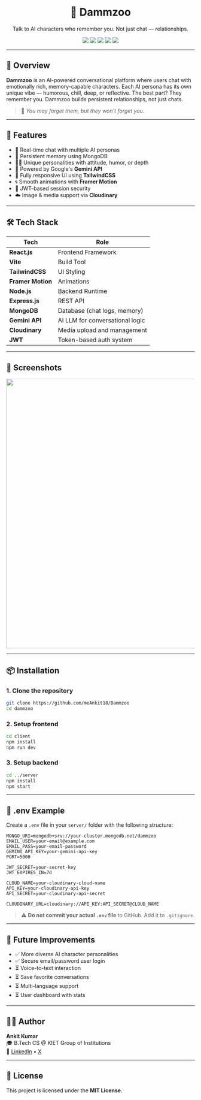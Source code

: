 <h1 align="center">🧠 Dammzoo</h1>
<p align="center">Talk to AI characters who remember you. Not just chat — relationships.</p>

<p align="center">
  <img src="https://img.shields.io/badge/Made%20with-React-blue.svg" />
  <img src="https://img.shields.io/badge/Backend-Node.js-green" />
  <img src="https://img.shields.io/badge/Database-MongoDB-brightgreen" />
  <img src="https://img.shields.io/badge/API-Gemini-orange" />
  <img src="https://img.shields.io/badge/UI-TailwindCSS-blueviolet" />
</p>

---

## 🌟 Overview

**Dammzoo** is an AI-powered conversational platform where users chat with emotionally rich, memory-capable characters. Each AI persona has its own unique vibe — humorous, chill, deep, or reflective. The best part? They remember you. Dammzoo builds persistent relationships, not just chats.

> 🤖 *You may forget them, but they won’t forget you.*

---

## 🚀 Features

- 💬 Real-time chat with multiple AI personas  
- 🧠 Persistent memory using MongoDB  
- 🧍‍♂️ Unique personalities with attitude, humor, or depth  
- 🧠 Powered by Google's **Gemini API**  
- 🎨 Fully responsive UI using **TailwindCSS**  
- 🌀 Smooth animations with **Framer Motion**  
- 🔐 JWT-based session security  
- ☁️ Image & media support via **Cloudinary**

---

## 🛠️ Tech Stack

| Tech             | Role                              |
|------------------|-----------------------------------|
| **React.js**     | Frontend Framework                |
| **Vite**         | Build Tool                        |
| **TailwindCSS**  | UI Styling                        |
| **Framer Motion**| Animations                        |
| **Node.js**      | Backend Runtime                   |
| **Express.js**   | REST API                          |
| **MongoDB**      | Database (chat logs, memory)      |
| **Gemini API**   | AI LLM for conversational logic   |
| **Cloudinary**   | Media upload and management       |
| **JWT**          | Token-based auth system           |

---

## 📸 Screenshots

<p align="center">
 <img width="1280" height="720" alt="Untitled design" src="https://github.com/user-attachments/assets/a2035d75-ab04-42d0-a701-b19ef26133a7" />
</p>

---

## 📦 Installation

### 1. Clone the repository

```bash
git clone https://github.com/meAnkit18/Dammzoo
cd dammzoo
```

### 2. Setup frontend

```bash
cd client
npm install
npm run dev
```

### 3. Setup backend

```bash
cd ../server
npm install
npm start
```

---

## 📁 .env Example

Create a `.env` file in your `server/` folder with the following structure:

```env
MONGO_URI=mongodb+srv://your-cluster.mongodb.net/dammzoo
EMAIL_USER=your-email@example.com
EMAIL_PASS=your-email-password
GEMINI_API_KEY=your-gemini-api-key
PORT=5000

JWT_SECRET=your-secret-key
JWT_EXPIRES_IN=7d

CLOUD_NAME=your-cloudinary-cloud-name
API_KEY=your-cloudinary-api-key
API_SECRET=your-cloudinary-api-secret

CLOUDINARY_URL=cloudinary://API_KEY:API_SECRET@CLOUD_NAME
```

> ⚠️ **Do not commit your actual `.env` file** to GitHub. Add it to `.gitignore`.

---

## 📌 Future Improvements

- ✅ More diverse AI character personalities  
- ✅ Secure email/password user login  
- ⏳ Voice-to-text interaction  
- ⏳ Save favorite conversations  
- ⏳ Multi-language support  
- ⏳ User dashboard with stats  

---

## 👨‍💻 Author

**Ankit Kumar**  
🎓 B.Tech CS @ KIET Group of Institutions  
🔗 [LinkedIn](https://www.linkedin.com/in/meankit18/) • [X](https://x.com/meAnkit18)

---

## 📝 License

This project is licensed under the **MIT License**.
